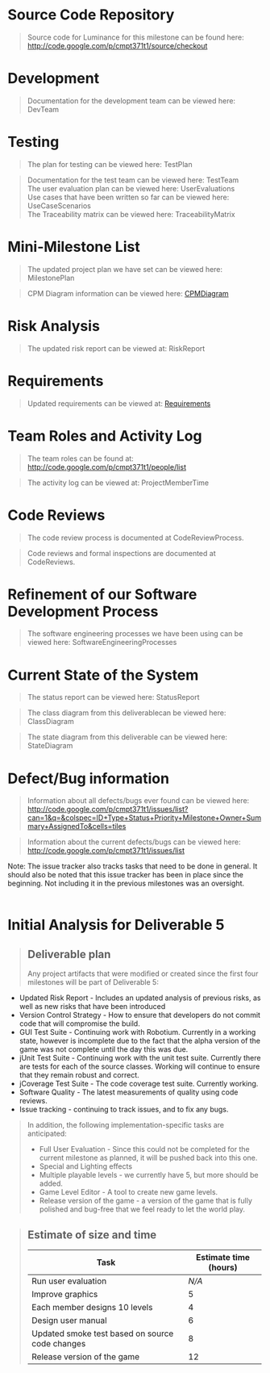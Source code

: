 

# Source Code Repository #
> Source code for Luminance for this milestone can be found here:
> http://code.google.com/p/cmpt371t1/source/checkout

# Development #
> Documentation for the development team can be viewed here: DevTeam

# Testing #
> The plan for testing can be viewed here: TestPlan <br>
<blockquote>Documentation for the test team can be viewed here: TestTeam<br>
The user evaluation plan can be viewed here: UserEvaluations<br>
Use cases that have been written so far can be viewed here: UseCaseScenarios<br>
The Traceability matrix can be viewed here: TraceabilityMatrix</blockquote>

<h1>Mini-Milestone List</h1>
<blockquote>The updated project plan we have set can be viewed here:  MilestonePlan</blockquote>

<blockquote>CPM Diagram information can be viewed here: <a href='CPMDiagram.md'>CPMDiagram</a></blockquote>

<h1>Risk Analysis</h1>
<blockquote>The updated risk report can be viewed at: RiskReport</blockquote>

<h1>Requirements</h1>
<blockquote>Updated requirements can be viewed at: <a href='Requirements.md'>Requirements</a></blockquote>

<h1>Team Roles and Activity Log</h1>
<blockquote>The team roles can be found at: <a href='http://code.google.com/p/cmpt371t1/people/list'>http://code.google.com/p/cmpt371t1/people/list</a></blockquote>

<blockquote>The activity log can be viewed at: ProjectMemberTime</blockquote>

<h1>Code Reviews</h1>
<blockquote>The code review process is documented at CodeReviewProcess.</blockquote>

<blockquote>Code reviews and formal inspections are documented at CodeReviews.</blockquote>

<h1>Refinement of our Software Development Process</h1>

<blockquote>The software engineering processes we have been using can be viewed here: SoftwareEngineeringProcesses</blockquote>

<h1>Current State of the System</h1>

<blockquote>The status report can be viewed here: StatusReport</blockquote>

<blockquote>The class diagram from this deliverablecan be viewed here: ClassDiagram</blockquote>

<blockquote>The state diagram from this deliverable can be viewed here: StateDiagram</blockquote>

<h1>Defect/Bug information</h1>

<blockquote>Information about all defects/bugs ever found can be viewed here: <a href='http://code.google.com/p/cmpt371t1/issues/list?can=1&q=&colspec=ID+Type+Status+Priority+Milestone+Owner+Summary+AssignedTo&cells=tiles'>http://code.google.com/p/cmpt371t1/issues/list?can=1&amp;q=&amp;colspec=ID+Type+Status+Priority+Milestone+Owner+Summary+AssignedTo&amp;cells=tiles</a></blockquote>

<blockquote>Information about the current defects/bugs can be viewed here: <a href='http://code.google.com/p/cmpt371t1/issues/list'>http://code.google.com/p/cmpt371t1/issues/list</a></blockquote>

Note: The issue tracker also tracks tasks that need to be done in general.  It should also be noted that this issue tracker has been in place since the beginning.  Not including it in the previous milestones was an oversight.<br>
<br>
<h1>Initial Analysis for Deliverable 5</h1>
<blockquote><h2>Deliverable plan</h2>
Any project artifacts that were modified or created since the first four milestones will be part of Deliverable 5:</blockquote>

<ul><li>Updated Risk Report - Includes an updated analysis of previous risks, as well as new risks that have been introduced<br>
</li><li>Version Control Strategy - How to ensure that developers do not commit code that will compromise the build.<br>
</li><li>GUI Test Suite - Continuing work with Robotium.  Currently in a working state, however is incomplete due to the fact that the alpha version of the game was not complete until the day this was due.<br>
</li><li>jUnit Test Suite - Continuing work with the unit test suite.  Currently there are tests for each of the source classes.  Working will continue to ensure that they remain robust and correct.<br>
</li><li>jCoverage Test Suite - The code coverage test suite.  Currently working.<br>
</li><li>Software Quality - The latest measurements of quality using code reviews.<br>
</li><li>Issue tracking - continuing to track issues, and to fix any bugs.</li></ul>

<blockquote>In addition, the following implementation-specific tasks are anticipated:<br>
<ul><li>Full User Evaluation - Since this could not be completed for the current milestone as planned, it will be pushed back into this one.<br>
</li><li>Special and Lighting effects<br>
</li><li>Multiple playable levels - we currently have 5, but more should be added.<br>
</li><li>Game Level Editor - A tool to create new game levels.<br>
</li><li>Release version of the game - a version of the game that is fully polished and bug-free that we feel ready to let the world play.</li></ul></blockquote>


<blockquote><h2>Estimate of size and time</h2>
<table><thead><th> <b>Task</b> </th><th> <b>Estimate time (hours)</b> </th></thead><tbody>
<tr><td> Run user evaluation </td><td> <i>N/A</i> </td></tr>
<tr><td> Improve graphics </td><td> 5 </td></tr>
<tr><td> Each member designs 10 levels </td><td> 4 </td></tr>
<tr><td> Design user manual </td><td> 6 </td></tr>
<tr><td> Updated smoke test based on source code changes </td><td> 8 </td></tr>
<tr><td> Release version of the game </td><td> 12 </td></tr>